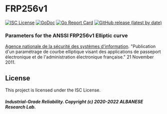 # FRP256v1
[![ISC License](http://img.shields.io/badge/license-ISC-blue.svg)](https://github.com/pedroalbanese/frp256v1/blob/master/LICENSE.md) 
[![GoDoc](https://godoc.org/github.com/pedroalbanese/frp256v1?status.png)](http://godoc.org/github.com/pedroalbanese/frp256v1)
[![Go Report Card](https://goreportcard.com/badge/github.com/pedroalbanese/frp256v1)](https://goreportcard.com/report/github.com/pedroalbanese/frp256v1)
[![GitHub release (latest by date)](https://img.shields.io/github/v/release/pedroalbanese/frp256v1)](https://github.com/pedroalbanese/frp256v1/releases)

### Parameters for the ANSSI FRP256v1 Elliptic curve 
[Agence nationale de la sécurité des systèmes d'information](https://www.alvestrand.no/objectid/1.2.250.1.223.101.256.1.html). "Publication d'un paramétrage de courbe elliptique visant des applications de passeport électronique et de l'administration électronique française." 21 November 2011.

## License

This project is licensed under the ISC License.

##### Industrial-Grade Reliability. Copyright (c) 2020-2022 ALBANESE Research Lab.
